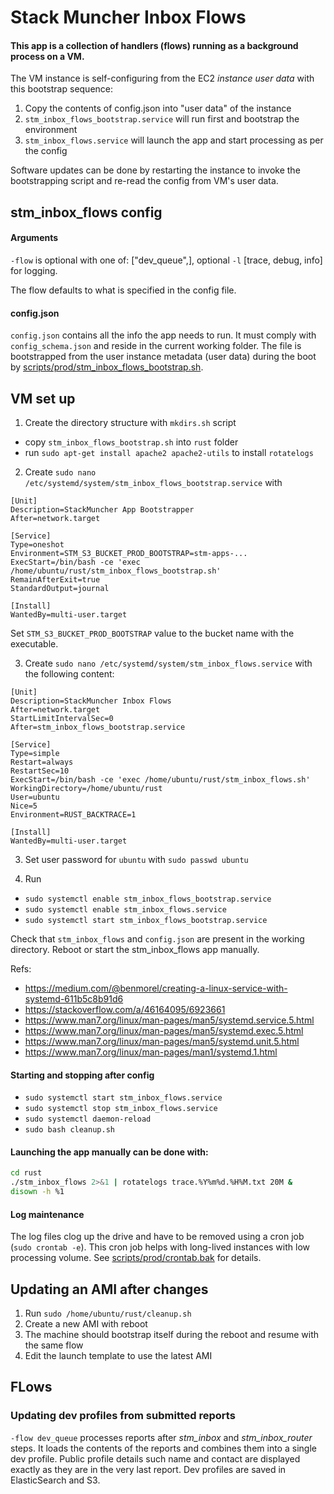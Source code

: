 # Stack Muncher Inbox Flows

#### This app is a collection of handlers (flows) running as a background process on a VM.

The VM instance is self-configuring from the EC2 *instance user data* with this bootstrap sequence:

1. Copy the contents of config.json into "user data" of the instance
2. `stm_inbox_flows_bootstrap.service` will run first and bootstrap the environment
3. `stm_inbox_flows.service` will launch the app and start processing as per the config

Software updates can be done by restarting the instance to invoke the bootstrapping script and re-read the config from VM's user data.

## stm_inbox_flows config

#### Arguments

`-flow` is optional with one of: ["dev_queue",], optional `-l` [trace, debug, info] for logging.

The flow defaults to what is specified in the config file.

#### config.json

`config.json` contains all the info the app needs to run. It must comply with `config_schema.json` and reside in the current working folder.
The file is bootstrapped from the user instance metadata (user data) during the boot by [scripts/prod/stm_inbox_flows_bootstrap.sh](scripts/prod/stm_inbox_flows_bootstrap.sh).

## VM set up

1. Create the directory structure with `mkdirs.sh` script
- copy `stm_inbox_flows_bootstrap.sh` into `rust` folder
- run `sudo apt-get install apache2 apache2-utils` to install `rotatelogs`

2. Create `sudo nano /etc/systemd/system/stm_inbox_flows_bootstrap.service` with
```
[Unit]
Description=StackMuncher App Bootstrapper
After=network.target

[Service]
Type=oneshot
Environment=STM_S3_BUCKET_PROD_BOOTSTRAP=stm-apps-...
ExecStart=/bin/bash -ce 'exec /home/ubuntu/rust/stm_inbox_flows_bootstrap.sh'
RemainAfterExit=true
StandardOutput=journal

[Install]
WantedBy=multi-user.target
```
Set `STM_S3_BUCKET_PROD_BOOTSTRAP` value to the bucket name with the executable.

3. Create `sudo nano /etc/systemd/system/stm_inbox_flows.service` with the following content:

```
[Unit]
Description=StackMuncher Inbox Flows
After=network.target
StartLimitIntervalSec=0
After=stm_inbox_flows_bootstrap.service

[Service]
Type=simple
Restart=always
RestartSec=10
ExecStart=/bin/bash -ce 'exec /home/ubuntu/rust/stm_inbox_flows.sh'
WorkingDirectory=/home/ubuntu/rust
User=ubuntu
Nice=5
Environment=RUST_BACKTRACE=1

[Install]
WantedBy=multi-user.target
```

3. Set user password for `ubuntu` with `sudo passwd ubuntu`

4. Run 
 - `sudo systemctl enable stm_inbox_flows_bootstrap.service`
 - `sudo systemctl enable stm_inbox_flows.service`
 - `sudo systemctl start stm_inbox_flows_bootstrap.service`

Check that `stm_inbox_flows` and `config.json` are present in the working directory. Reboot or start the stm_inbox_flows app manually.

Refs:
- https://medium.com/@benmorel/creating-a-linux-service-with-systemd-611b5c8b91d6
- https://stackoverflow.com/a/46164095/6923661
- https://www.man7.org/linux/man-pages/man5/systemd.service.5.html
- https://www.man7.org/linux/man-pages/man5/systemd.exec.5.html
- https://www.man7.org/linux/man-pages/man5/systemd.unit.5.html
- https://www.man7.org/linux/man-pages/man1/systemd.1.html

#### Starting and stopping after config

- `sudo systemctl start stm_inbox_flows.service`
- `sudo systemctl stop stm_inbox_flows.service`
- `sudo systemctl daemon-reload`
- `sudo bash cleanup.sh`

#### Launching the app manually can be done with:
```bash
cd rust
./stm_inbox_flows 2>&1 | rotatelogs trace.%Y%m%d.%H%M.txt 20M &
disown -h %1
```

#### Log maintenance

The log files clog up the drive and have to be removed using a cron job (`sudo crontab -e`). This cron job helps with long-lived instances with low processing volume.
See [scripts/prod/crontab.bak](scripts/prod/crontab.bak) for details.

## Updating an AMI after changes

1. Run `sudo /home/ubuntu/rust/cleanup.sh`
2. Create a new AMI with reboot
3. The machine should bootstrap itself during the reboot and resume with the same flow
4. Edit the launch template to use the latest AMI 


## FLows

### Updating dev profiles from submitted reports

`-flow dev_queue` processes reports after *stm_inbox* and *stm_inbox_router* steps. It loads the contents of the reports and combines them into a single dev profile. Public profile details such name and contact are displayed exactly as they are in the very last report. Dev profiles are saved in ElasticSearch and S3.
